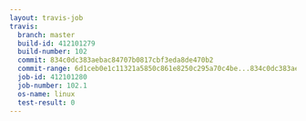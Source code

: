```yaml
---
layout: travis-job
travis:
  branch: master
  build-id: 412101279
  build-number: 102
  commit: 834c0dc383aebac84707b0817cbf3eda8de470b2
  commit-range: 6d1ceb0e1c11321a5850c861e8250c295a70c4be...834c0dc383aebac84707b0817cbf3eda8de470b2
  job-id: 412101280
  job-number: 102.1
  os-name: linux
  test-result: 0
---
```


